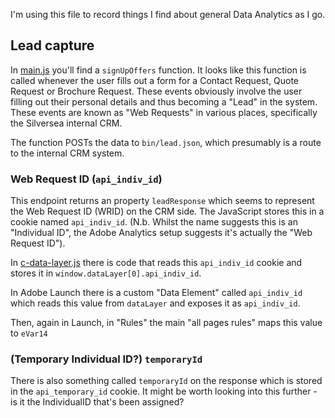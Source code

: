 I'm using this file to record things I find about general Data Analytics as I go.

## Lead capture

In [main.js](./jcr_root/etc/designs/silversea-com/clientlib-base/js/components/main.js) you'll find a `signUpOffers` function. It looks like this function is called whenever the user fills out a form for a Contact Request, Quote Request or Brochure Request. These events obviously involve the user filling out their personal details and thus becoming a "Lead" in the system. These events are known as "Web Requests" in various places, specifically the Silversea internal CRM.

The function POSTs the data to `bin/lead.json`, which presumably is a route to the internal CRM system.

### Web Request ID (`api_indiv_id`)

This endpoint returns an property `leadResponse` which seems to represent the Web Request ID (WRID) on the CRM side. The JavaScript stores this in a cookie named `api_indiv_id`. (N.b. Whilst the name suggests this is an "Individual ID", the Adobe Analytics setup suggests it's actually the "Web Request ID").

In [c-data-layer.js](./jcr_root/etc/designs/silversea-com/clientlib-base/js/components/c-data-layer.js) there is code that reads this `api_indiv_id` cookie and stores it in `window.dataLayer[0].api_indiv_id`.

In Adobe Launch there is a custom "Data Element" called `api_indiv_id` which reads this value from `dataLayer` and exposes it as `api_indiv_id`.

Then, again in Launch, in "Rules" the main "all pages rules" maps this value to `eVar14`

### (Temporary Individual ID?) `temporaryId`

There is also something called `temporaryId` on the response which is stored in the `api_temporary_id` cookie. It might be worth looking into this further - is it the IndividualID that's been assigned?
